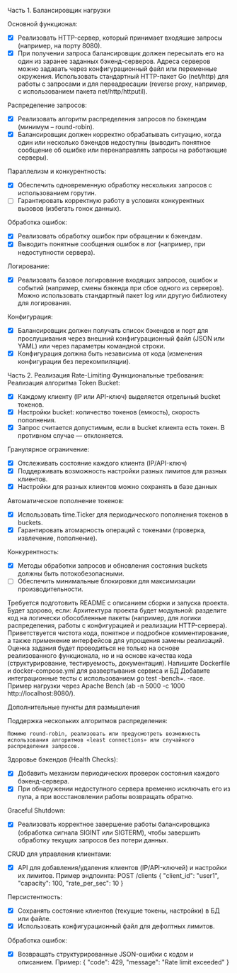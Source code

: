 Часть 1. Балансировщик нагрузки

Основной функционал:
- [x]  Реализовать HTTP-сервер, который принимает входящие запросы (например, на порту 8080).
- [x] При получении запроса балансировщик должен пересылать его на один из заранее заданных бэкенд-серверов. Адреса серверов можно задавать через конфигурационный файл или переменные окружения. Использовать стандартный HTTP-пакет Go (net/http) для работы с запросами и для переадресации (reverse proxy, например, с использованием пакета net/http/httputil).

Распределение запросов:
- [x] Реализовать алгоритм распределения запросов по бэкендам (минимум – round-robin).
- [x] Балансировщик должен корректно обрабатывать ситуацию, когда один или несколько бэкендов недоступны (выводить понятное сообщение об ошибке или перенаправлять запросы на работающие серверы).

Параллелизм и конкурентность:
- [x] Обеспечить одновременную обработку нескольких запросов с использованием горутин.
- [ ]   Гарантировать корректную работу в условиях конкурентных вызовов (избегать гонок данных).

Обработка ошибок:
- [x] Реализовать обработку ошибок при обращении к бэкендам.
- [x] Выводить понятные сообщения ошибок в лог (например, при недоступности сервера).

Логирование:
- [x] Реализовать базовое логирование входящих запросов, ошибок и событий (например, смены бэкенда при сбое одного из серверов). Можно использовать стандартный пакет log или другую библиотеку для логирования.

Конфигурация:
- [x] Балансировщик должен получать список бэкендов и порт для прослушивания через внешний конфигурационный файл (JSON или YAML) или через параметры командной строки.
- [x] Конфигурация должна быть независима от кода (изменения конфигурации без перекомпиляции).

Часть 2. Реализация Rate-Limiting
Функциональные требования:
Реализация алгоритма Token Bucket:
- [x] Каждому клиенту (IP или API-ключ) выделяется отдельный bucket токенов.
- [x] Настройки bucket: количество токенов (емкость), скорость пополнения.
- [x] Запрос считается допустимым, если в bucket клиента есть токен. В противном случае — отклоняется.

Гранулярное ограничение:
- [x] Отслеживать состояние каждого клиента (IP/API-ключ)
- [x] Поддерживать возможность настройки разных лимитов для разных клиентов.
- [x] Настройки для разных клиентов можно сохранять в базе данных

Автоматическое пополнение токенов:
- [x] Использовать time.Ticker для периодического пополнения токенов в buckets.
- [x] Гарантировать атомарность операций с токенами (проверка, извлечение, пополнение).

Конкурентность:
- [x] Методы обработки запросов и обновления состояния buckets должны быть потокобезопасными.
- [ ] Обеспечить минимальные блокировки для максимизации производительности.

Требуется подготовить README с описанием сборки и запуска проекта.
Будет здорово, если:
    Архитектура проекта будет модульной: разделите код на логически обособленные пакеты (например, для логики распределения, работы с конфигурацией и реализации HTTP-сервера).
    Приветствуется чистота кода, понятное и подробное комментирование, а также применение интерфейсов для упрощения замены реализаций.
    Оценка задания будет проводиться не только на основе реализованного функционала, но и на основе качества кода (структурирование, тестируемость, документация).
    Напишите Dockerfile и docker-compose.yml для развертывания сервиса и БД
    Добавите интеграционные тесты с использованием go test -bench=. -race.
    Пример нагрузки через Apache Bench (ab -n 5000 -c 1000 http://localhost:8080/).

Дополнительные пункты для размышления

Поддержка нескольких алгоритмов распределения:

    Помимо round-robin, реализовать или предусмотреть возможность использования алгоритмов «least connections» или случайного распределения запросов.

Здоровье бэкендов (Health Checks):

- [x] Добавить механизм периодических проверок состояния каждого бэкенд-сервера.
- [x] При обнаружении недоступного сервера временно исключать его из пула, а при восстановлении работы возвращать обратно.

Graceful Shutdown:
- [x] Реализовать корректное завершение работы балансировщика (обработка сигнала SIGINT или SIGTERM), чтобы завершить обработку текущих запросов без потери данных.

CRUD для управления клиентами:
- [x] API для добавления/удаления клиентов (IP/API-ключей) и настройки их лимитов.
    Пример эндпоинта: POST /clients { "client_id": "user1", "capacity": 100, "rate_per_sec": 10 }

Персистентность:
- [x] Сохранять состояние клиентов (текущие токены, настройки) в БД или файле.
- [x] Использовать конфигурационный файл для дефолтных лимитов.

Обработка ошибок:
- [x] Возвращать структурированные JSON-ошибки с кодом и описанием. Пример: { "code": 429, "message": "Rate limit exceeded" }
